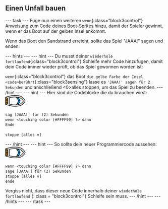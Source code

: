 ## Einen Unfall bauen

\--- task \--- Füge nun einen weiteren `wenn`{:class="block3control"} Anweisung zum Code deines Boot-Sprites hinzu, damit der Spieler gewinnt, wenn er das Boot auf der gelben Insel ankommt.

Wenn das Boot den Sandstrand erreicht, sollte das Spiel "JAAA!" sagen und enden.

\--- hints \--- \--- hint \--- Du musst deiner `wiederhole fortlaufend`{:class="block3control"} Schleife mehr Code hinzufügen, damit dein Code immer wieder prüft, ob das Spiel gewonnen worden ist:

`wenn`{:class="block3control"} das Boot `die gelbe Farbe der Insel <code>berührt`{:class="block3sensing"} lasse es `'JAAA!' sagen für 2 Sekunden` und anschließend <0>alles stoppen</code>, um das Spiel zu beenden. \--- /hint \--- \--- hint \--- Hier sind die Codeblöcke die du brauchen wirst: ![Boot-Figur](images/boat_resize.png)

```blocks3
sag [JAAA!] für (2) Sekunden
wenn <touching color [#FFFF99] ?> dann
Ende

stoppe [alles v]

```

\--- /hint \--- \--- hint \--- So sollte dein neuer Programmiercode aussehen: ![Boot-Figur](images/boat_resize.png)

```blocks3
wenn <touching color [#FFFF99] ?> dann
sage [JAAA!] für (2) Sekunden
stoppe [alles v]
ende
```

Vergiss nicht, dass dieser neue Code innerhalb deiner ` wiederhole fortlaufend ` {: class = "block3control"} Schleife sein muss. \--- /hint \--- \--- /hints \--- \--- /task \---